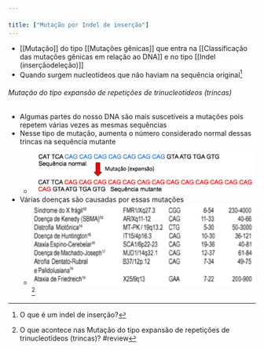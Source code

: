 ```yaml
---

title: ["Mutação por Indel de inserção"]
---
```

+ [[Mutação]] do tipo [[Mutações gênicas]] que entra na [[Classificação das mutações gênicas em relação ao DNA]] e no tipo [[Indel (inserçãodeleção)]]
+ Quando surgem nucleotídeos que não haviam na sequência original[^335]

[^335]: O que é um indel de inserção?

###### Mutação do tipo expansão de repetições de trinucleotídeos (trincas)
+ Algumas partes do nosso DNA são mais suscetíveis a mutações pois repetem várias vezes as mesmas sequências
+ Nesse tipo de mutação, aumenta o número considerado normal dessas trincas na sequência mutante
	+ ![Pasted image 20210406224319.png](Pasted%20image%2020210406224319.png)
+ Várias doenças são causadas por essas mutações
	+ ![Pasted image 20210406224435.png](Pasted%20image%2020210406224435.png)[^123187]

[^123187]: O que acontece nas Mutação do tipo expansão de repetições de trinucleotídeos (trincas)?
#review 
